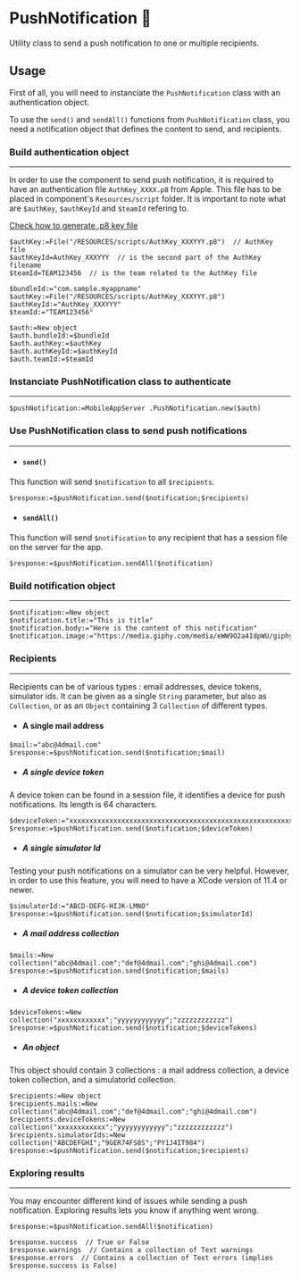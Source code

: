 # PushNotification 🔔

Utility class to send a push notification to one or multiple recipients.

## Usage

First of all, you will need to instanciate the `PushNotification` class with an authentication object.

To use the `send()`  and `sendAll()` functions from `PushNotification` class, you need a notification object that defines the content to send, and recipients.

### Build authentication object 

---

In order to use the component to send push notification, it is required to have an authentication file `AuthKey_XXXX.p8` from Apple.
This file has to be placed in component's `Resources/script` folder.
It is important to note what are `$authKey`, `$authKeyId` and `$teamId` refering to.

<a href="../Generate_p8.md">Check how to generate .p8 key file</a>

```4d
$authKey:=File("/RESOURCES/scripts/AuthKey_XXXYYY.p8")  // AuthKey file
$authKeyId=AuthKey_XXXYYY  // is the second part of the AuthKey filename
$teamId=TEAM123456  // is the team related to the AuthKey file
```

```4d
$bundleId:="com.sample.myappname"
$authKey:=File("/RESOURCES/scripts/AuthKey_XXXYYY.p8")
$authKeyId:="AuthKey_XXXYYY"
$teamId:="TEAM123456"

$auth:=New object
$auth.bundleId:=$bundleId
$auth.authKey:=$authKey
$auth.authKeyId:=$authKeyId
$auth.teamId:=$teamId
```


### Instanciate PushNotification class to authenticate

---

```4d
$pushNotification:=MobileAppServer .PushNotification.new($auth)
```

### Use PushNotification class to send push notifications

---

- #### `send()`

This function will send `$notification` to all `$recipients`.

```4d
$response:=$pushNotification.send($notification;$recipients)
```

- #### `sendAll()`

This function will send `$notification` to any recipient that has a session file on the server for the app.

```4d
$response:=$pushNotification.sendAll($notification)
```

### Build notification object

---

```4d
$notification:=New object
$notification.title:="This is title"
$notification.body:="Here is the content of this notification"
$notification.image:="https://media.giphy.com/media/eWW9O2a4IdpWU/giphy.gif"
```

### Recipients

---

Recipients can be of various types : email addresses, device tokens, simulator ids. It can be given as a single `String` parameter, but also as `Collection`, or as an `Object` containing 3 `Collection` of different types.

- #### A single mail address

```4d
$mail:="abc@4dmail.com"
$response:=$pushNotification.send($notification;$mail)
```

- ##### A single device token

A device token can be found in a session file, it identifies a device for push notifications. Its length is 64 characters.

```4d
$deviceToken:="xxxxxxxxxxxxxxxxxxxxxxxxxxxxxxxxxxxxxxxxxxxxxxxxxxxxxxxxxxxxxxxx"
$response:=$pushNotification.send($notification;$deviceToken)
```

- ##### A single simulator Id

Testing your push notifications on a simulator can be very helpful. However, in order to use this feature, you will need to have a XCode version of 11.4 or newer.

```4d
$simulatorId:="ABCD-DEFG-HIJK-LMNO"
$response:=$pushNotification.send($notification;$simulatorId)
```

- ##### A mail address collection

```4d
$mails:=New collection("abc@4dmail.com";"def@4dmail.com";"ghi@4dmail.com")
$response:=$pushNotification.send($notification;$mails)
```

- ##### A device token collection

```4d
$deviceTokens:=New collection("xxxxxxxxxxxx";"yyyyyyyyyyyy";"zzzzzzzzzzzz")
$response:=$pushNotification.send($notification;$deviceTokens)
```

- ##### An object

This object should contain 3 collections : a mail address collection, a device token collection, and a simulatorId collection.

```4d
$recipients:=New object
$recipients.mails:=New collection("abc@4dmail.com";"def@4dmail.com";"ghi@4dmail.com")
$recipients.deviceTokens:=New collection("xxxxxxxxxxxx";"yyyyyyyyyyyy";"zzzzzzzzzzzz")
$recipients.simulatorIds:=New collection("ABCDEFGHI";"9GER74FS8S";"PY1J4IT984")
$response:=$pushNotification.send($notification;$recipients)
```

### Exploring results

---

You may encounter different kind of issues while sending a push notification. Exploring results lets you know if anything went wrong.

```4d
$response:=$pushNotification.sendAll($notification)

$response.success  // True or False
$response.warnings  // Contains a collection of Text warnings
$response.errors  // Contains a collection of Text errors (implies $response.success is False)
```
